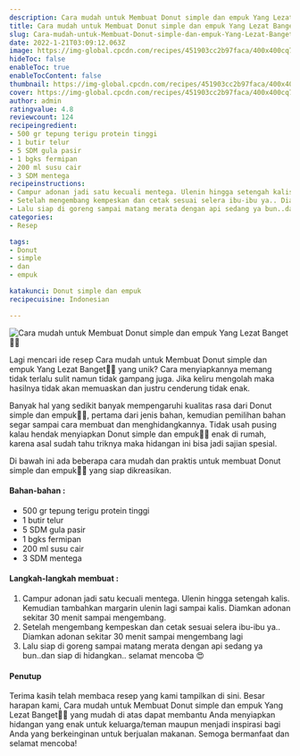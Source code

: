 ```yaml
---
description: Cara mudah untuk Membuat Donut simple dan empuk Yang Lezat Banget"
title: Cara mudah untuk Membuat Donut simple dan empuk Yang Lezat Banget
slug: Cara-mudah-untuk-Membuat-Donut-simple-dan-empuk-Yang-Lezat-Banget
date: 2022-1-21T03:09:12.063Z
image: https://img-global.cpcdn.com/recipes/451903cc2b97faca/400x400cq70/photo.jpg
hideToc: false
enableToc: true
enableTocContent: false
thumbnail: https://img-global.cpcdn.com/recipes/451903cc2b97faca/400x400cq70/photo.jpg
cover: https://img-global.cpcdn.com/recipes/451903cc2b97faca/400x400cq70/photo.jpg
author: admin
ratingvalue: 4.8
reviewcount: 124
recipeingredient:
- 500 gr tepung terigu protein tinggi
- 1 butir telur
- 5 SDM gula pasir
- 1 bgks fermipan
- 200 ml susu cair
- 3 SDM mentega
recipeinstructions:
- Campur adonan jadi satu kecuali mentega. Ulenin hingga setengah kalis. Kemudian tambahkan margarin ulenin lagi sampai kalis. Diamkan adonan sekitar 30 menit sampai mengembang.
- Setelah mengembang kempeskan dan cetak sesuai selera ibu-ibu ya.. Diamkan adonan sekitar 30 menit sampai mengembang lagi
- Lalu siap di goreng sampai matang merata dengan api sedang ya bun..dan siap di hidangkan.. selamat mencoba 😍
categories:
- Resep

tags:
- Donut
- simple
- dan
- empuk

katakunci: Donut simple dan empuk
recipecuisine: Indonesian

---
```


![Cara mudah untuk Membuat Donut simple dan empuk Yang Lezat Banget👩‍🍳](https://img-global.cpcdn.com/recipes/451903cc2b97faca/400x400cq70/photo.jpg)

Lagi mencari ide resep Cara mudah untuk Membuat Donut simple dan empuk Yang Lezat Banget👩‍🍳 yang unik? Cara menyiapkannya memang tidak terlalu sulit namun tidak gampang juga. Jika keliru mengolah maka hasilnya tidak akan memuaskan dan justru cenderung tidak enak.

Banyak hal yang sedikit banyak mempengaruhi kualitas rasa dari Donut simple dan empuk👩‍🍳, pertama dari jenis bahan, kemudian pemilihan bahan segar sampai cara membuat dan menghidangkannya. Tidak usah pusing kalau hendak menyiapkan Donut simple dan empuk👩‍🍳 enak di rumah, karena asal sudah tahu triknya maka hidangan ini bisa jadi sajian spesial.

Di bawah ini ada beberapa cara mudah dan praktis untuk membuat Donut simple dan empuk👩‍🍳 yang siap dikreasikan.

<!--inarticleads1-->

#### Bahan-bahan :

- 500 gr tepung terigu protein tinggi
- 1 butir telur
- 5 SDM gula pasir
- 1 bgks fermipan
- 200 ml susu cair
- 3 SDM mentega

<!--inarticleads2-->

#### Langkah-langkah membuat :

1. Campur adonan jadi satu kecuali mentega. Ulenin hingga setengah kalis. Kemudian tambahkan margarin ulenin lagi sampai kalis. Diamkan adonan sekitar 30 menit sampai mengembang.
1. Setelah mengembang kempeskan dan cetak sesuai selera ibu-ibu ya.. Diamkan adonan sekitar 30 menit sampai mengembang lagi
1. Lalu siap di goreng sampai matang merata dengan api sedang ya bun..dan siap di hidangkan.. selamat mencoba 😍

#### Penutup

Terima kasih telah membaca resep yang kami tampilkan di sini. Besar harapan kami, Cara mudah untuk Membuat Donut simple dan empuk Yang Lezat Banget👩‍🍳 yang mudah di atas dapat membantu Anda menyiapkan hidangan yang enak untuk keluarga/teman maupun menjadi inspirasi bagi Anda yang berkeinginan untuk berjualan makanan. Semoga bermanfaat dan selamat mencoba!